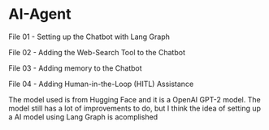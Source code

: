 # AI-Agent

File 01 - Setting up the Chatbot with Lang Graph

File 02 - Adding the Web-Search Tool to the Chatbot

File 03 - Adding memory to the Chatbot

File 04 - Adding Human-in-the-Loop (HITL) Assistance

The model used is from Hugging Face and it is a OpenAI GPT-2 model.
The model still has a lot of improvements to do, but I think the idea of setting up a AI model using Lang Graph is acomplished 
